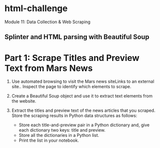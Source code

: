 # html-challenge
Module 11: Data Collection &amp; Web Scraping

## Splinter and HTML parsing with Beautiful Soup

# Part 1: Scrape Titles and Preview Text from Mars News
1. Use automated browsing to visit the Mars news siteLinks to an external site.. Inspect the page to identify which elements to scrape.

2. Create a Beautiful Soup object and use it to extract text elements from the website.

3. Extract the titles and preview text of the news articles that you scraped. Store the scraping results in Python data structures as follows:
    - Store each title-and-preview pair in a Python dictionary and, give each dictionary two keys: title and preview.
    - Store all the dictionaries in a Python list.
    - Print the list in your notebook.
